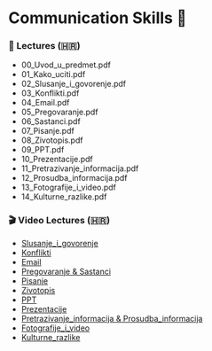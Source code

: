 # Communication Skills 📂

### 📘 Lectures (🇭🇷)
- 00_Uvod_u_predmet.pdf
- 01_Kako_uciti.pdf
- 02_Slusanje_i_govorenje.pdf
- 03_Konflikti.pdf
- 04_Email.pdf
- 05_Pregovaranje.pdf
- 06_Sastanci.pdf
- 07_Pisanje.pdf
- 08_Zivotopis.pdf
- 09_PPT.pdf
- 10_Prezentacije.pdf
- 11_Pretrazivanje_informacija.pdf
- 12_Prosudba_informacija.pdf
- 13_Fotografije_i_video.pdf
- 14_Kulturne_razlike.pdf

### 🎬 Video Lectures (🇭🇷)
- [Slusanje_i_govorenje](https://lecto-player.lecto.org/recordings/fer/predmeti/vjekom/2022_2023/5_4xeDUwPqrf2Mkt96G7TY/predavac.mp4)
- [Konflikti](https://lecto-player.lecto.org/recordings/fer/predmeti/vjekom/2022_2023/5_4xeDUwPqrf2Mkt96G7TY/predavac.mp4)
- [Email](https://lecto-player.lecto.org/recordings/fer/predmeti/vjekom/2018/24_4s7TmRregz9ABcCsGEef/predavac.mp4)
- [Pregovaranje & Sastanci](https://lecto-player.lecto.org/recordings/fer/predmeti/vjekom/2019_2020/6_oIgk8MMWYj1dv8uY12HZ/predavac.mp4)
- [Pisanje](https://lecto-player.lecto.org/recordings/fer/predmeti/vjekom/2022_2023/4_C2qRaqEOuJcH76tJeGW2/predavac.mp4)
- [Zivotopis](https://lecto-player.lecto.org/recordings/fer/predmeti/vjekom/2022_2023/3_C5j6emIzh3EqRsSzDKmc/predavac.mp4)
- [PPT](https://lecto-player.lecto.org/recordings/fer/predmeti/vjekom/2019_2020/7_a2w1G5Hi83S1fCABYcxH/predavac.mp4)
- [Prezentacije](https://lecto-player.lecto.org/recordings/fer/predmeti/vjekom/2022_2023/2_rrbp4TQkr671YlHKPyA4/predavac.mp4)
- [Pretrazivanje_informacija & Prosudba_informacija](https://lecto-player.lecto.org/recordings/fer/predmeti/vjekom/2016_2017/7_zhseWjJOMEZ2ILncybRi/predavac.mp4)
- [Fotografije_i_video](https://lecto-player.lecto.org/recordings/fer/predmeti/vjekom/2018/9_XzlxTs5urwGpLgCD5kqW/predavac.mp4)
- [Kulturne_razlike](https://lecto-player.lecto.org/recordings/fer/predmeti/vjekom/2019_2020/8_7eWrYt3hnHsED6npvwkP/predavac.mp4)

